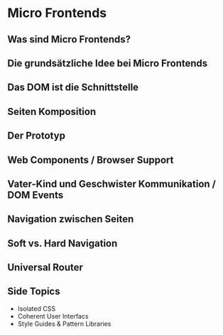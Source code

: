 # Micro Frontends

## Was sind Micro Frontends?

## Die grundsätzliche Idee bei Micro Frontends

## Das DOM ist die Schnittstelle

## Seiten Komposition

## Der Prototyp

## Web Components / Browser Support

## Vater-Kind und Geschwister Kommunikation / DOM Events

## Navigation zwischen Seiten

## Soft vs. Hard Navigation

## Universal Router

## Side Topics

* Isolated CSS
* Coherent User Interfacs
* Style Guides & Pattern Libraries
